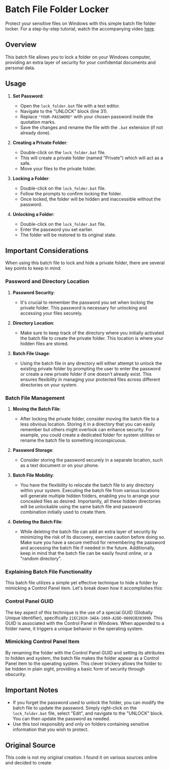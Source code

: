 # Batch File Folder Locker

Protect your sensitive files on Windows with this simple batch file folder locker. For a step-by-step tutorial, watch the accompanying video [here](link_to_youtube_video).

## Overview

This batch file allows you to lock a folder on your Windows computer, providing an extra layer of security for your confidential documents and personal data.

## Usage

1. **Set Password**:
   - Open the `lock_folder.bat` file with a text editor.
   - Navigate to the "UNLOCK" block (line 31).
   - Replace `"YOUR-PASSWORD"` with your chosen password inside the quotation marks.
   - Save the changes and rename the file with the `.bat` extension (if not already done).

2. **Creating a Private Folder**:
   - Double-click on the `lock_folder.bat` file.
   - This will create a private folder (named "Private") which will act as a safe.
   - Move your files to the private folder.

3. **Locking a Folder**:
   - Double-click on the `lock_folder.bat` file.
   - Follow the prompts to confirm locking the folder.
   - Once locked, the folder will be hidden and inaccessible without the password.

4. **Unlocking a Folder**:
   - Double-click on the `lock_folder.bat` file.
   - Enter the password you set earlier.
   - The folder will be restored to its original state.

<!-- This section emphasizes the importance of remembering the password and the directory location of the private folder. -->
## Important Considerations

When using this batch file to lock and hide a private folder, there are several key points to keep in mind:

### Password and Directory Location

1. **Password Security**:
   - It's crucial to remember the password you set when locking the private folder. This password is necessary for unlocking and accessing your files securely.

2. **Directory Location**:
   - Make sure to keep track of the directory where you initially activated the batch file to create the private folder. This location is where your hidden files are stored.

3. **Batch File Usage**:
   - Using the batch file in any directory will either attempt to unlock the existing private folder by prompting the user to enter the password or create a new private folder if one doesn't already exist. This ensures flexibility in managing your protected files across different directories on your system.


<!-- This section provides tips on managing the batch file and maintaining overall security awareness. -->
### Batch File Management

1. **Moving the Batch File**:
   - After locking the private folder, consider moving the batch file to a less obvious location. Storing it in a directory that you can easily remember but others might overlook can enhance security. For example, you could create a dedicated folder for system utilities or rename the batch file to something inconspicuous.

2. **Password Storage**:
   - Consider storing the password securely in a separate location, such as a text document or on your phone.

3. **Batch File Mobility**:
   - You have the flexibility to relocate the batch file to any directory within your system. Executing the batch file from various locations will generate multiple hidden folders, enabling you to arrange your concealed files as desired. Importantly, all these hidden directories will be unlockable using the same batch file and password combination initially used to create them.

4. **Deleting the Batch File**:
   - While deleting the batch file can add an extra layer of security by minimizing the risk of its discovery, exercise caution before doing so. Make sure you have a secure method for remembering the password and accessing the batch file if needed in the future. Additionally, keep in mind that the batch file can be easily found online, or a "random directory".


### Explaining Batch File Functionality

This batch file utilizes a simple yet effective technique to hide a folder by mimicking a Control Panel item. Let's break down how it accomplishes this:

### Control Panel GUID

The key aspect of this technique is the use of a special GUID (Globally Unique Identifier), specifically `21EC2020-3AEA-1069-A2DD-08002B30309D`. This GUID is associated with the Control Panel in Windows. When appended to a folder name, it triggers a unique behavior in the operating system.

<!-- This section provides an overview of how the batch file works and its key components. -->
### Mimicking Control Panel Item

By renaming the folder with the Control Panel GUID and setting its attributes to hidden and system, the batch file makes the folder appear as a Control Panel item to the operating system. This clever trickery allows the folder to be hidden in plain sight, providing a basic form of security through obscurity.

## Important Notes

- If you forget the password used to unlock the folder, you can modify the batch file to update the password. Simply right-click on the `lock_folder.bat` file, select "Edit", and navigate to the "UNLOCK" block. You can then update the password as needed.
- Use this tool responsibly and only on folders containing sensitive information that you wish to protect.

## Original Source

This code is not my original creation. I found it on various sources online and decided to create
